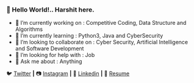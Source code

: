 ### 👋 Hello World!.. Harshit here.

- 🔭 I’m currently working on : Competitive Coding, Data Structure and Algorithms
- 🌱 I’m currently learning : Python3, Java and CyberSecurity
- 👯 I’m looking to collaborate on : Cyber Security, Artificial Intelligence and Software Development
- 🤔 I’m looking for help with : Job
- 💬 Ask me about : Anything


🐦 [Twitter][Twitter] **|**
📷 [Instagram][Instagram] **|** 
👔 [Linkedin][Linkedin] **|**
📑 [Resume][Resume]

[Twitter]: https://twitter.com/iamha13
[Instagram]: https://www.instagram.com/i_am_ha13/
[Linkedin]: https://linkedin.com/in/harshitagrawal13
[Resume]: https://drive.google.com/file/d/1kFzpLrewSjbU5mbeMldzeP8RZdsThKss/view?usp=sharing
